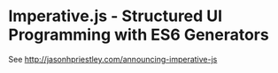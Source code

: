 Imperative.js - Structured UI Programming with ES6 Generators
===========================================================

See <http://jasonhpriestley.com/announcing-imperative-js>
